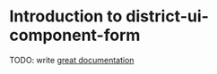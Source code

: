 # Introduction to district-ui-component-form

TODO: write [great documentation](http://jacobian.org/writing/what-to-write/)
